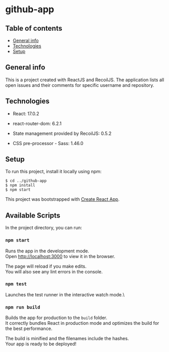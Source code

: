 # github-app

## Table of contents
* [General info](#general-info)
* [Technologies](#technologies)
* [Setup](#setup)

## General info
This is a project created with ReactJS and RecoilJS. The application lists all open issues and their comments for specific username and repository.
	
## Technologies
* React: 17.0.2
* react-router-dom: 6.2.1

* State management provided by RecoilJS: 0.5.2
* CSS pre-processor - Sass: 1.46.0
	
## Setup
To run this project, install it locally using npm:

```
$ cd ../github-app
$ npm install
$ npm start
```

This project was bootstrapped with [Create React App](https://github.com/facebook/create-react-app).

## Available Scripts

In the project directory, you can run:
### `npm start`

Runs the app in the development mode.\
Open [http://localhost:3000](http://localhost:3000) to view it in the browser.

The page will reload if you make edits.\
You will also see any lint errors in the console.

### `npm test`

Launches the test runner in the interactive watch mode.\

### `npm run build`

Builds the app for production to the `build` folder.\
It correctly bundles React in production mode and optimizes the build for the best performance.

The build is minified and the filenames include the hashes.\
Your app is ready to be deployed!